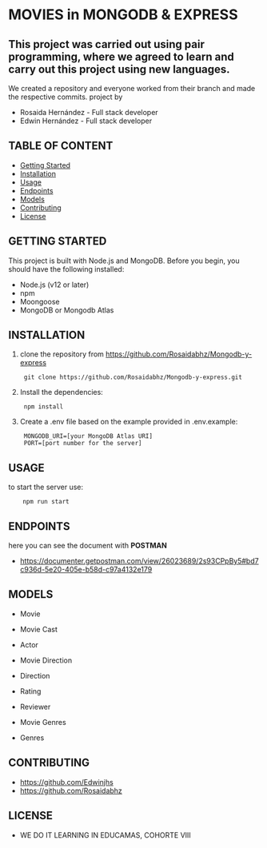 # MOVIES in MONGODB & EXPRESS
## This project was carried out using pair programming, where we agreed to learn and carry out this project using new languages.

We created a repository and everyone worked from their branch and made the respective commits.
project by
- Rosaida Hernández - Full stack developer
- Edwin Hernández - Full stack developer

## TABLE OF CONTENT

- [Getting Started](#git1)
- [Installation](#git2)
- [Usage](#git3)
- [Endpoints](#git4)
- [Models](#git5)
- [Contributing](#git6)
- [License](#git7)

## <a name="git1">GETTING STARTED </a>

This project is built with Node.js and MongoDB. Before you begin, you should have the following installed:

- Node.js (v12 or later)
- npm
- Moongoose
- MongoDB or Mongodb Atlas

## <a name="git2">INSTALLATION</a>
1. clone the repository from https://github.com/Rosaidabhz/Mongodb-y-express

        git clone https://github.com/Rosaidabhz/Mongodb-y-express.git

2. Install the dependencies:

        npm install

3. Create a .env file based on the example provided in .env.example:

        MONGODB_URI=[your MongoDB Atlas URI]
        PORT=[port number for the server]

## <a name="git3">USAGE </a>

to start the server use:

        npm run start
        
## <a name="git4">ENDPOINTS </a>

here you can see the document with <b>POSTMAN</b>

- https://documenter.getpostman.com/view/26023689/2s93CPpBy5#bd7c936d-5e20-405e-b58d-c97a4132e179
    
    
## <a name="git5">MODELS </a>

- Movie

- Movie Cast

- Actor

- Movie Direction

- Direction

- Rating

- Reviewer

- Movie Genres

- Genres

## <a name="git6">CONTRIBUTING</a>

- https://github.com/Edwinjhs
- https://github.com/Rosaidabhz

## <a name="git7">LICENSE</a>

- WE DO IT LEARNING IN EDUCAMAS, COHORTE VIII

